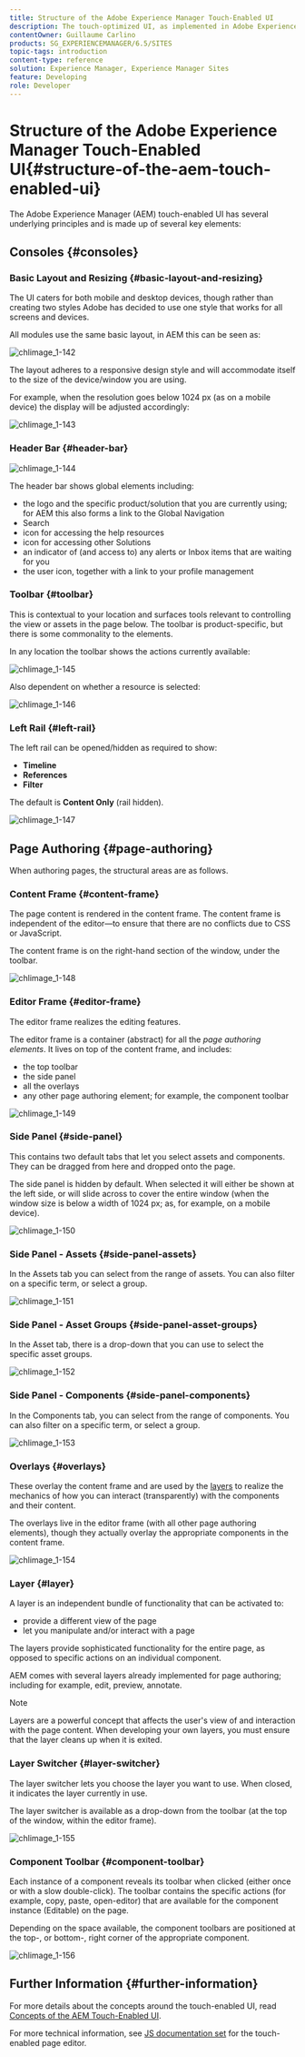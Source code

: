 ```yaml
---
title: Structure of the Adobe Experience Manager Touch-Enabled UI
description: The touch-optimized UI, as implemented in Adobe Experience Manager, has several underlying principles and is made up of several key elements
contentOwner: Guillaume Carlino
products: SG_EXPERIENCEMANAGER/6.5/SITES
topic-tags: introduction
content-type: reference
solution: Experience Manager, Experience Manager Sites
feature: Developing
role: Developer
---
```

# Structure of the Adobe Experience Manager Touch-Enabled UI{#structure-of-the-aem-touch-enabled-ui}

The Adobe Experience Manager (AEM) touch-enabled UI has several underlying principles and is made up of several key elements:

## Consoles {#consoles}

### Basic Layout and Resizing {#basic-layout-and-resizing}

The UI caters for both mobile and desktop devices, though rather than creating two styles Adobe has decided to use one style that works for all screens and devices.

All modules use the same basic layout, in AEM this can be seen as:

![chlimage_1-142](assets/chlimage_1-142.png)

The layout adheres to a responsive design style and will accommodate itself to the size of the device/window you are using.

For example, when the resolution goes below 1024 px (as on a mobile device) the display will be adjusted accordingly:

![chlimage_1-143](assets/chlimage_1-143.png)

### Header Bar {#header-bar}

![chlimage_1-144](assets/chlimage_1-144.png)

The header bar shows global elements including:

* the logo and the specific product/solution that you are currently using; for AEM this also forms a link to the Global Navigation
* Search
* icon for accessing the help resources
* icon for accessing other Solutions
* an indicator of (and access to) any alerts or Inbox items that are waiting for you
* the user icon, together with a link to your profile management

### Toolbar {#toolbar}

This is contextual to your location and surfaces tools relevant to controlling the view or assets in the page below. The toolbar is product-specific, but there is some commonality to the elements.

In any location the toolbar shows the actions currently available:

![chlimage_1-145](assets/chlimage_1-145.png)

Also dependent on whether a resource is selected:

![chlimage_1-146](assets/chlimage_1-146.png)

### Left Rail {#left-rail}

The left rail can be opened/hidden as required to show:

* **Timeline**
* **References**
* **Filter**

The default is **Content Only** (rail hidden).

![chlimage_1-147](assets/chlimage_1-147.png)

## Page Authoring {#page-authoring}

When authoring pages, the structural areas are as follows.

### Content Frame {#content-frame}

The page content is rendered in the content frame. The content frame is independent of the editor&mdash;to ensure that there are no conflicts due to CSS or JavaScript.

The content frame is on the right-hand section of the window, under the toolbar.

![chlimage_1-148](assets/chlimage_1-148.png)

### Editor Frame {#editor-frame}

The editor frame realizes the editing features.

The editor frame is a container (abstract) for all the *page authoring elements*. It lives on top of the content frame, and includes:

* the top toolbar
* the side panel
* all the overlays
* any other page authoring element; for example, the component toolbar

![chlimage_1-149](assets/chlimage_1-149.png)

### Side Panel {#side-panel}

This contains two default tabs that let you select assets and components. They can be dragged from here and dropped onto the page.

The side panel is hidden by default. When selected it will either be shown at the left side, or will slide across to cover the entire window (when the window size is below a width of 1024 px; as, for example, on a mobile device).

![chlimage_1-150](assets/chlimage_1-150.png)

### Side Panel - Assets {#side-panel-assets}

In the Assets tab you can select from the range of assets. You can also filter on a specific term, or select a group.

![chlimage_1-151](assets/chlimage_1-151.png)

### Side Panel - Asset Groups {#side-panel-asset-groups}

In the Asset tab, there is a drop-down that you can use to select the specific asset groups.

![chlimage_1-152](assets/chlimage_1-152.png)

### Side Panel - Components {#side-panel-components}

In the Components tab, you can select from the range of components. You can also filter on a specific term, or select a group.

![chlimage_1-153](assets/chlimage_1-153.png)

### Overlays {#overlays}

These overlay the content frame and are used by the [layers](#layer) to realize the mechanics of how you can interact (transparently) with the components and their content.

The overlays live in the editor frame (with all other page authoring elements), though they actually overlay the appropriate components in the content frame.

![chlimage_1-154](assets/chlimage_1-154.png)

### Layer {#layer}

A layer is an independent bundle of functionality that can be activated to:

* provide a different view of the page
* let you manipulate and/or interact with a page

The layers provide sophisticated functionality for the entire page, as opposed to specific actions on an individual component.

AEM comes with several layers already implemented for page authoring; including for example, edit, preview, annotate.

>[!NOTE]
>
>Layers are a powerful concept that affects the user's view of and interaction with the page content. When developing your own layers, you must ensure that the layer cleans up when it is exited.

### Layer Switcher {#layer-switcher}

The layer switcher lets you choose the layer you want to use. When closed, it indicates the layer currently in use.

The layer switcher is available as a drop-down from the toolbar (at the top of the window, within the editor frame).

![chlimage_1-155](assets/chlimage_1-155.png)

### Component Toolbar {#component-toolbar}

Each instance of a component reveals its toolbar when clicked (either once or with a slow double-click). The toolbar contains the specific actions (for example, copy, paste, open-editor) that are available for the component instance (Editable) on the page.

Depending on the space available, the component toolbars are positioned at the top-, or bottom-, right corner of the appropriate component.

![chlimage_1-156](assets/chlimage_1-156.png)

## Further Information {#further-information}

For more details about the concepts around the touch-enabled UI, read [Concepts of the AEM Touch-Enabled UI](/help/sites-developing/touch-ui-concepts.md).

For more technical information, see [JS documentation set](https://helpx.adobe.com/experience-manager/6-5/sites/developing/using/reference-materials/jsdoc/ui-touch/editor-core/index.html) for the touch-enabled page editor.
